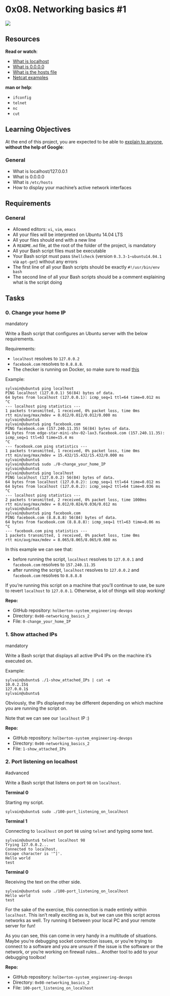 0x08. Networking basics #1
==========================
![](https://s3.amazonaws.com/intranet-projects-files/holbertonschool-sysadmin_devops/285/s7kpNYq.png)

Resources
---------

**Read or watch**:

* [What is localhost](/rltoken/7SedZ8ILSQulYf7xzSbraQ "What is localhost")
* [What is 0.0.0.0](/rltoken/n5IFAt_OWGJtGW33t7Jfag "What is 0.0.0.0")
* [What is the hosts file](/rltoken/21l3Uqizr3LpA1ZGrYPg3g "What is the hosts file")
* [Netcat examples](/rltoken/uMleIIzkRoR2w8EkwItSEg "Netcat examples")

**man or help**:

* `ifconfig`
* `telnet`
* `nc`
* `cut`

Learning Objectives
-------------------

At the end of this project, you are expected to be able to [explain to anyone](/rltoken/UA6j9R2vVJdY5a67AZAv4w "explain to anyone"), **without the help of Google**:

### General

* What is localhost/127.0.0.1
* What is 0.0.0.0
* What is `/etc/hosts`
* How to display your machine’s active network interfaces

Requirements
------------

### General

* Allowed editors: `vi`, `vim`, `emacs`
* All your files will be interpreted on Ubuntu 14.04 LTS
* All your files should end with a new line
* A `README.md` file, at the root of the folder of the project, is mandatory
* All your Bash script files must be executable
* Your Bash script must pass `Shellcheck` (version `0.3.3-1~ubuntu14.04.1` via `apt-get`) without any errors
* The first line of all your Bash scripts should be exactly `#!/usr/bin/env bash`
* The second line of all your Bash scripts should be a comment explaining what is the script doing

Tasks
-----

### 0\. Change your home IP

mandatory

Write a Bash script that configures an Ubuntu server with the below requirements.

Requirements:

* `localhost` resolves to `127.0.0.2`
* `facebook.com` resolves to `8.8.8.8`.
* The checker is running on Docker, so make sure to read [this](/rltoken/8PP1z09aHTqgTjyvET6-hg "this")

Example:

    sylvain@ubuntu$ ping localhost
    PING localhost (127.0.0.1) 56(84) bytes of data.
    64 bytes from localhost (127.0.0.1): icmp_seq=1 ttl=64 time=0.012 ms
    ^C
    --- localhost ping statistics ---
    1 packets transmitted, 1 received, 0% packet loss, time 0ms
    rtt min/avg/max/mdev = 0.012/0.012/0.012/0.000 ms
    sylvain@ubuntu$
    sylvain@ubuntu$ ping facebook.com
    PING facebook.com (157.240.11.35) 56(84) bytes of data.
    64 bytes from edge-star-mini-shv-02-lax3.facebook.com (157.240.11.35): icmp_seq=1 ttl=63 time=15.4 ms
    ^C
    --- facebook.com ping statistics ---
    1 packets transmitted, 1 received, 0% packet loss, time 0ms
    rtt min/avg/max/mdev = 15.432/15.432/15.432/0.000 ms
    sylvain@ubuntu$
    sylvain@ubuntu$ sudo ./0-change_your_home_IP
    sylvain@ubuntu$
    sylvain@ubuntu$ ping localhost
    PING localhost (127.0.0.2) 56(84) bytes of data.
    64 bytes from localhost (127.0.0.2): icmp_seq=1 ttl=64 time=0.012 ms
    64 bytes from localhost (127.0.0.2): icmp_seq=2 ttl=64 time=0.036 ms
    ^C
    --- localhost ping statistics ---
    2 packets transmitted, 2 received, 0% packet loss, time 1000ms
    rtt min/avg/max/mdev = 0.012/0.024/0.036/0.012 ms
    sylvain@ubuntu$
    sylvain@ubuntu$ ping facebook.com
    PING facebook.com (8.8.8.8) 56(84) bytes of data.
    64 bytes from facebook.com (8.8.8.8): icmp_seq=1 ttl=63 time=8.06 ms
    ^C
    --- facebook.com ping statistics ---
    1 packets transmitted, 1 received, 0% packet loss, time 0ms
    rtt min/avg/max/mdev = 8.065/8.065/8.065/0.000 ms
    

In this example we can see that:

* before running the script, `localhost` resolves to `127.0.0.1` and `facebook.com` resolves to `157.240.11.35`
* after running the script, `localhost` resolves to `127.0.0.2` and `facebook.com` resolves to `8.8.8.8`

If you’re running this script on a machine that you’ll continue to use, be sure to revert `localhost` to `127.0.0.1`. Otherwise, a lot of things will stop working!

**Repo:**

* GitHub repository: `holberton-system_engineering-devops`
* Directory: `0x08-networking_basics_2`
* File: `0-change_your_home_IP`

### 1\. Show attached IPs

mandatory

Write a Bash script that displays all active IPv4 IPs on the machine it’s executed on.

Example:

    sylvain@ubuntu$ ./1-show_attached_IPs | cat -e
    10.0.2.15$
    127.0.0.1$
    sylvain@ubuntu$
    

Obviously, the IPs displayed may be different depending on which machine you are running the script on.

Note that we can see our `localhost` IP :)

**Repo:**

* GitHub repository: `holberton-system_engineering-devops`
* Directory: `0x08-networking_basics_2`
* File: `1-show_attached_IPs`

### 2\. Port listening on localhost

#advanced

Write a Bash script that listens on port `98` on `localhost`.

**Terminal 0**

Starting my script.

    sylvain@ubuntu$ sudo ./100-port_listening_on_localhost
    

**Terminal 1**

Connecting to `localhost` on port `98` using `telnet` and typing some text.

    sylvain@ubuntu$ telnet localhost 98
    Trying 127.0.0.2...
    Connected to localhost.
    Escape character is '^]'.
    Hello world
    test
    

**Terminal 0**

Receiving the text on the other side.

    sylvain@ubuntu$ sudo ./100-port_listening_on_localhost
    Hello world
    test
    

For the sake of the exercise, this connection is made entirely within `localhost`. This isn’t really exciting as is, but we can use this script across networks as well. Try running it between your local PC and your remote server for fun!

As you can see, this can come in very handy in a multitude of situations. Maybe you’re debugging socket connection issues, or you’re trying to connect to a software and you are unsure if the issue is the software or the network, or you’re working on firewall rules… Another tool to add to your debugging toolbox!

**Repo:**

* GitHub repository: `holberton-system_engineering-devops`
* Directory: `0x08-networking_basics_2`
* File: `100-port_listening_on_localhost`
